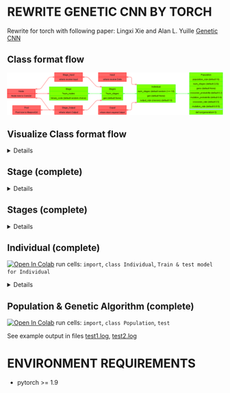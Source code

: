 # REWRITE GENETIC CNN BY TORCH

Rewrite for torch with following paper: Lingxi Xie and Alan L. Yuille <a href="https://arxiv.org/abs/1703.01513">Genetic CNN</a>

## Class format flow
<img src="./img/drawio plot code format.drawio.png" title="class format flow"/>

## Visualize Class format flow
<details>
<img src="./img/drawio plot visualize code format.drawio.png" title="visualize class format flow"/>
</details>

## Stage (complete)
<details>
Example
- num_nodes = 5
- binary_code = 1100000001
- separated_connections = 1-10-000-0001
<img src="./img/plot Stage.drawio.png" title="plot Stage"/>
</details>

## Stages (complete)
<details>
Example
- num_stages = (6, 9, 8)
- binary_code_stages_model = {'S_1': '1-00-010-0110-00100', 'S_2': '0-00-000-1001-01101-001110-0101101-00001110', 'S_3': '1-01-001-1100-10011-011100-1100110'}

<table>
<thead>
  <tr>
    <th colspan="3">Stages</th>
    <th colspan="2">Stage</th>
  </tr>
</thead>
<tbody>
  <tr>
    <td rowspan="2">stages</td>
    <td colspan="2">binary_code_stages_model</td>
    <td rowspan="2">binary_code</td>
    <td rowspan="2">num_nodes</td>
  </tr>
  <tr>
    <td>index</td>
    <td>separated connections</td>
  </tr>
  <tr>
    <td>0</td>
    <td>S_1</td>
    <td>1-00-010-0110-00100</td>
    <td>100010011000100</td>
    <td>6</td>
  </tr>
  <tr>
    <td>1</td>
    <td>S_2</td>
    <td>0-00-000-1001-01101-001110-0101101-00001110</td>
    <td>000000100101101001110010110100001110</td>
    <td>9</td>
  </tr>
  <tr>
    <td>2</td>
    <td>S_3</td>
    <td>1-01-001-1100-10011-011100-1100110</td>
    <td>1010011100100110111001100110</td>
    <td>8</td>
  </tr>
</tbody>
</table>

<img src="./img/plot Stages.drawio.png" title="plot Stages"/>
</details>

## Individual (complete)

[![Open In Colab](https://colab.research.google.com/assets/colab-badge.svg)](https://colab.research.google.com/github/H999/GeneticCNN-torch/blob/main/geneticCNN/test.ipynb) run cells: `import`, `class Individual`, `Train & test model for Individual`

<details>
Training on single Individual with MNIST run 5 epochs
<img src="./img/Individual.png" title="plot Stages"/>
</details>

## Population & Genetic Algorithm (complete)

[![Open In Colab](https://colab.research.google.com/assets/colab-badge.svg)](https://colab.research.google.com/github/H999/GeneticCNN-torch/blob/main/geneticCNN/test.ipynb) run cells: `import`, `class Population`, `test`

See example output in files [test1.log](./test1.log), [test2.log](./test2.log)

# ENVIRONMENT REQUIREMENTS

- pytorch >= 1.9

